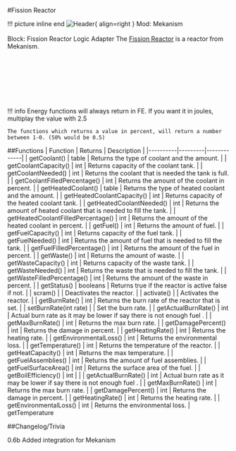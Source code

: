 #Fission Reactor

!!! picture inline end
    ![Header](https://srendi.de/wp-content/uploads/2021/05/Fission-Reactor-Logic-Adapter.png){ align=right }
    Mod: Mekanism <br><br/>
    Block: Fission Reactor Logic Adapter
The [Fission Reactor](https://wiki.aidancbrady.com/wiki/Fission_Reactor) is a reactor from Mekanism.

<br><br/>
<br><br/>
<br><br/>

!!! info
    Energy functions will always return in FE. If you want it in joules, multiplay the value with 2.5

    The functions which returns a value in percent, will return a number between 1-0. (50% would be 0.5)

##Functions
| Function | Returns | Description |
|----------|---------|-------------|
| getCoolant() | table | Returns the type of coolant and the amount. |
| getCoolantCapacity() | int | Returns capacity of the coolant tank. |
| getCoolantNeeded() | int | Returns the coolant that is needed the tank is full. |
| getCoolantFilledPercentage() | int | Returns the amount of the coolant in percent. |
| getHeatedCoolant() | table | Returns the type of heated coolant and the amount. |
| getHeatedCoolantCapacity() | int | Returns capacity of the heated coolant tank. |
| getHeatedCoolantNeeded() | int | Returns the amount of heated coolant that is needed to fill the tank. |
| getHeatedCoolantFilledPercentage() | int | Returns the amount of the heated coolant in percent. |
| getFuel() | int | Returns the amount of fuel. |
| getFuelCapacity() | int | Returns capacity of the fuel tank. |
| getFuelNeeded() | int | Returns the amount of fuel that is needed to fill the tank. |
| getFuelFilledPercentage() | int | Returns the amount of the fuel in percent. |
| getWaste() | int | Returns the amount of waste. |
| getWasteCapacity() | int | Returns capacity of the waste tank. |
| getWasteNeeded() | int | Returns the waste that is needed to fill the tank. |
| getWasteFilledPercentage() | int | Returns the amount of the waste in percent. |
| getStatus() | booleans | Returns true if the reactor is active false if not. |
| scram() | | Deactivates the reactor. |
| activate() | | Activates the reactor. |
| getBurnRate() | int | Returns the burn rate of the reactor that is set. |
| setBurnRate(int rate) | | Set the burn rate. |
| getActualBurnRate() | int | Actual burn rate as it may be lower if say there is not enough fuel			. |
| getMaxBurnRate() | int | Returns the max burn rate. |
| getDamagePercent() | int | Returns the damage in percent. |
| getHeatingRate() | int | Returns the heating rate. |
| getEnvironmentalLoss() | int | Returns the environmental loss. |
| getTemperature() | int | Returns the temperature of the reactor. |
| getHeatCapacity() | int | Returns the max temperature. |
| getFuelAssemblies() | int | Returns the amount of fuel assemblies. |
| getFuelSurfaceArea() | int | Returns the surface area of the fuel. |
| getBoilEfficiency() | int | |
| getActualBurnRate() | int | Actual burn rate as it may be lower if say there is not enough fuel			. |
| getMaxBurnRate() | int | Returns the max burn rate. |
| getDamagePercent() | int | Returns the damage in percent. |
| getHeatingRate() | int | Returns the heating rate. |
| getEnvironmentalLoss() | int | Returns the environmental loss. | getTemperature

##Changelog/Trivia

0.6b
Added integration for Mekanism
